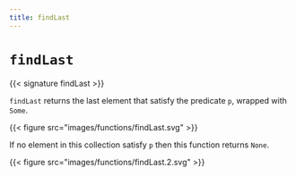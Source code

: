 ```yaml
---
title: findLast
---
```


# `findLast`

{{< signature findLast >}}

`findLast` returns the last element that satisfy the predicate `p`, wrapped with `Some`.

{{< figure src="images/functions/findLast.svg" >}}

If no element in this collection satisfy `p` then this function returns `None`.

{{< figure src="images/functions/findLast.2.svg" >}}
